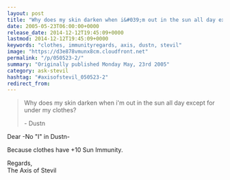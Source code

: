 ```yaml
---
layout: post
title: "Why does my skin darken when i&#039;m out in the sun all day except for under my clothes?"
date: 2005-05-23T06:00:00+0000
release_date: 2014-12-12T19:45:09+0000
lastmod: 2014-12-12T19:45:09+0000
keywords: "clothes, immunityregards, axis, dustn, stevil"
image: "https://d3e878vmunx8cm.cloudfront.net"
permalink: "/p/050523-2/"
summary: "Originally published Monday May, 23rd 2005"
category: ask-stevil
hashtag: "#axisofstevil_050523-2"
redirect_from:
---
```


> Why does my skin darken when i'm out in the sun all day except for under my clothes?
> 
> \- Dustn

Dear -No "I" in Dustn-

Because clothes have +10 Sun Immunity.

Regards,  
The Axis of Stevil
